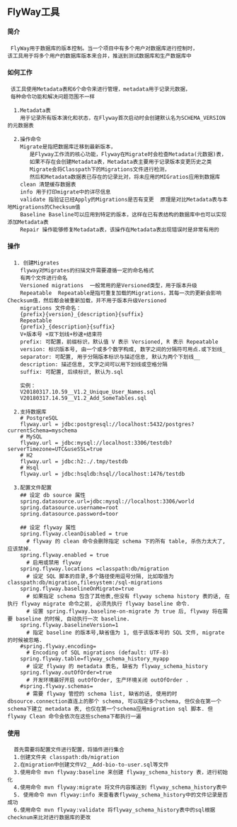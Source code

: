 ## FlyWay工具
   #### 简介
     FlyWay用于数据库的版本控制。当一个项目中有多个用户对数据库进行控制时，
    该工具用于将多个用户的数据库版本来合并，推送到测试数据库和生产数据库中
   
   #### 如何工作
     该工具使用Metadata表和6个命令来进行管理，metadata用于记录元数据，
     每种命令功能和解决问题范围不一样
     
      1.Metadata表
        用于记录所有版本演化和状态，在Flyway首次启动时会创建默认名为SCHEMA_VERSION的元数据表
        
      2.操作命令
        Migrate是指把数据库迁移到最新版本，
           是Flyway工作流的核心功能，Flyway在Migrate时会检查Metadata(元数据)表，
           如果不存在会创建Metadata表，Metadata表主要用于记录版本变更历史之类 
           Migrate会将Classpath下的Migrations文件进行检测，
           然后和Metadata数据表已存在的记录比对，将未应用的MIGratios应用到数据库
        clean 清楚缓存数据表
        info 用于打印migrate中的详尽信息
        validate 指验证已经Apply的Migrations是否有变更  原理是对比Metadata表与本地Migrations的Checksum值
        Baseline Baseline可以应用到特定的版本，这样在已有表结构的数据库中也可以实现添加Metadata表
        Repair 操作能够修复Metadata表，该操作在Metadata表出现错误时是非常有用的
      
   #### 操作
      
      1. 创建Migrates
        flyway对Migrates的扫描文件需要遵循一定的命名格式
        有两个文件进行命名
        Versioned migrations  一般常用的是Versioned类型，用于版本升级
        Repeatable  Repeatable是指可重复加载的Migrations，其每一次的更新会影响Checksum值，然后都会被重新加载，并不用于版本升级Versioned 
        migrations 文件命名：
        {prefix}{version}_{description}{suffix}
        Repeatable
        {prefix}_{description}{suffix}
        V+版本号 +双下划线+秒速+结束符 
        prefix: 可配置，前缀标识，默认值 V 表示 Versioned, R 表示 Repeatable
        version: 标识版本号, 由一个或多个数字构成, 数字之间的分隔符可用点.或下划线_
        separator: 可配置, 用于分隔版本标识与描述信息, 默认为两个下划线__
        description: 描述信息, 文字之间可以用下划线或空格分隔
        suffix: 可配置, 后续标识, 默认为.sql
        
        实例：
        V20180317.10.59__V1.2_Unique_User_Names.sql
        V20180317.14.59__V1.2_Add_SomeTables.sql
      
      2.支持数据库
        # PostgreSQL
        flyway.url = jdbc:postgresql://localhost:5432/postgres?currentSchema=myschema
        # MySQL
        flyway.url = jdbc:mysql://localhost:3306/testdb?serverTimezone=UTC&useSSL=true
        # H2
        flyway.url = jdbc:h2:./.tmp/testdb
        # Hsql
        flyway.url = jdbc:hsqldb:hsql//localhost:1476/testdb
      
      3.配置文件配置
        ## 设定 db source 属性
        spring.datasource.url=jdbc:mysql://localhost:3306/world
        spring.datasource.username=root
        spring.datasource.password=toor
        
        ## 设定 flyway 属性 
        spring.flyway.cleanDisabled = true 
          # flyway 的 clean 命令会删除指定 schema 下的所有 table, 杀伤力太大了, 应该禁掉. 
        spring.flyway.enabled = true
          # 启用或禁用 flyway 
        spring.flyway.locations =classpath:db/migration
          # 设定 SQL 脚本的目录,多个路径使用逗号分隔, 比如取值为 classpath:db/migration,filesystem:/sql-migrations
        spring.flyway.baselineOnMigrate=true
          # 如果指定 schema 包含了其他表,但没有 flyway schema history 表的话, 在执行 flyway migrate 命令之前, 必须先执行 flyway baseline 命令.
          # 设置 spring.flyway.baseline-on-migrate 为 true 后, flyway 将在需要 baseline 的时候, 自动执行一次 baseline. 
        spring.flyway.baselineVersion=1 
          # 指定 baseline 的版本号,缺省值为 1, 低于该版本号的 SQL 文件, migrate 的时候被忽略. 
        #spring.flyway.encoding=
          # Encoding of SQL migrations (default: UTF-8)
        spring.flyway.table=flyway_schema_history_myapp
          # 设定 flyway 的 metadata 表名, 缺省为 flyway_schema_history
        spring.flyway.outOfOrder=true
          # 开发环境最好开启 outOfOrder, 生产环境关闭 outOfOrder . 
        #spring.flyway.schemas=
          # 需要 flyway 管控的 schema list, 缺省的话, 使用的时 dbsource.connection直连上的那个 schema, 可以指定多个schema, 但仅会在第一个schema下建立 metadata 表, 也仅在第一个schema应用migration sql 脚本. 但flyway Clean 命令会依次在这些schema下都执行一遍
   #### 使用
      首先需要将配置文件进行配置，将插件进行集合
      1.创建文件夹 classpath:db/migration
      2.在migration中创建文件V2__Add-bio-to-user.sql等文件
      3.使用命令 mvn flyway:baseline 来创建 flyway_schema_history 表，进行初始化
      4.使用命令 mvn flyway:migrate 将文件内容推送到 flyway_schema_history表中
      5. 使用命令 mvn flyway:info 来查看表flyway_schema_history中的文件记录是否成功
      6.使用命令 mvn flyway:validate 将flyway_schema_history表中的sql根据checknum来比对进行数据库的更改
 